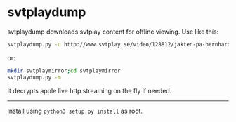 svtplaydump
===========

svtplaydump downloads svtplay content for offline viewing.
Use like this:

```bash
svtplaydump.py -u http://www.svtplay.se/video/128812/jakten-pa-bernhard
```
or:
```bash
mkdir svtplaymirror;cd svtplaymirror
svtplaydump.py -m
```
It decrypts apple live http streaming on the fly if needed. 
______________

Install using ```python3 setup.py install``` as root.
